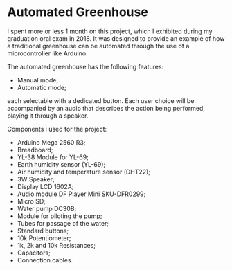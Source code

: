 # Automated Greenhouse
I spent more or less 1 month on this project, which I exhibited during my graduation oral exam in 2018. It was designed to provide an example of how a traditional greenhouse can be automated through the use of a microcontroller like Arduino.

The automated greenhouse has the following features:
- Manual mode;
- Automatic mode;

each selectable with a dedicated button.
Each user choice will be accompanied by an audio that describes the action being performed, playing it through a speaker.

Components i used for the project:
-	Arduino Mega 2560 R3;
-	Breadboard;
-	YL-38 Module for YL-69;
-	Earth humidity sensor (YL-69);
-	Air humidity and temperature sensor (DHT22);
-	3W Speaker;
-	Display LCD 1602A;
-	Audio module DF Player Mini SKU-DFR0299;
-	Micro SD;
-	Water pump DC30B;
-	Module for piloting the pump;
-	Tubes for passage of the water;
-	Standard buttons;
-	10k Potentiometer;
- 1k, 2k and 10k Resistances;
-	Capacitors;
-	Connection cables.
